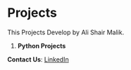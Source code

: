 # Projects

This Projects Develop by Ali Shair Malik.

1. **Python Projects**

**Contact Us**:  [LinkedIn](https://www.linkedin.com/in/ali-shair-malik-57aa74311?utm_source=share&utm_campaign=share_via&utm_content=profile&utm_medium=android_app)
